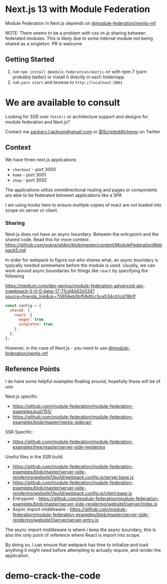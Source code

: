 # Next.js 13 with Module Federation

Module Federation in Next.js depends on <a href="https://www.npmjs.com/package/@module-federation/nextjs-mf">@module-federation/nextjs-mf</a>

NOTE: There seems to be a problem with css-in-js sharing between federated modules. This is likely due to some internal module not being shared as a singleton. PR is welcome

## Getting Started

1. run `npm install @module-federation/nextjs-mf` with npm 7 (yarn probably better) or install it directly in each folder/app
2. run `yarn start` and browse to `http://localhost:3001`

# We are available to consult

Looking for SSR over `fetch()` or architecture support and designs for module federation and Next.js?

Contact me <a href="mailto:zackary.l.jackson@gmail.com">zackary.l.jackson@gmail.com</a> or <a href="https://twitter.com/scriptedalchemy">@ScriptedAlchemy</a> on Twitter

## Context

We have three next.js applications

- `checkout` - port 3000
- `home` - port 3001
- `shop` - port 3002

The applications utilize omnidirectional routing and pages or components are able to be federated between applications like a SPA

I am using hooks here to ensure multiple copies of react are not loaded into scope on server or client.

### Sharing

Next.js does not have an async boundary. Between the entrypoint and the shared code.
Read this for more context: https://github.com/sokra/slides/blob/master/content/ModuleFederationWebpack5.md

In order for webpack to figure out who shares what, an async boundary is typically needed somewhere before the module is used.
Usually, we can work around async boundaries for things like `react` by specifying the following

https://medium.com/dev-genius/module-federation-advanced-api-inwebpack-5-0-0-beta-17-71cd4d42e534?source=friends_link&sk=70658eb0bf58dfcc5ce534cb1cd78b1f

```js
const config = {
  shared: {
    react: {
      eager: true,
      singleton: true,
    },
  },
};
```

However, in the case of Next.js - you need to use <a href="https://www.npmjs.com/package/@module-federation/nextjs-mf">@module-federation/nextjs-mf</a>

## Reference Points

I do have some helpful examples floating around, hopefully these will be of use.

Next.js specific:

- https://github.com/module-federation/module-federation-examples/pull/155/
- https://github.com/module-federation/module-federation-examples/blob/master/nextjs-sidecar/

SSR Specific:

- https://github.com/module-federation/module-federation-examples/tree/master/server-side-rendering

Useful files in the SSR build.

- https://github.com/module-federation/module-federation-examples/blob/master/server-side-rendering/website1/build/webpack.config.js/server.base.js
- https://github.com/module-federation/module-federation-examples/blob/master/server-side-rendering/website1/build/webpack.config.js/client.base.js
- Entrypoint - https://github.com/module-federation/module-federation-examples/blob/master/server-side-rendering/website1/server/index.js
- Async import middleware - https://github.com/module-federation/module-federation-examples/blob/master/server-side-rendering/website1/server/server-entry.js

The async import middleware is where i keep the async boundary, this is also the only point of reference where React is import into scope.

By doing so, I can ensure that webpack has time to initialize and load anything it might need before attempting to actually require, and render the application.
# demo-crack-the-code
